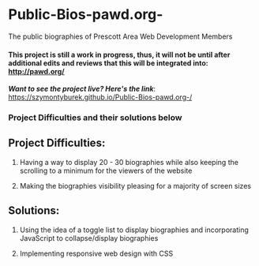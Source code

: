 # Public-Bios-pawd.org-
The public biographies of Prescott Area Web Development Members

#### This project is still a work in progress, thus, it will not be until after additional edits and reviews that this will be integrated into: http://pawd.org/

**_Want to see the project live? Here's the link_**: https://szymontyburek.github.io/Public-Bios-pawd.org-/

### Project Difficulties and their solutions below

## Project Difficulties:

1) Having a way to display 20 - 30 biographies while also keeping the scrolling to a minimum for the viewers of the website

2) Making the biographies visibility pleasing for a majority of screen sizes

## Solutions:

1) Using the idea of a toggle list to display biographies and incorporating JavaScript to collapse/display biographies

2) Implementing responsive web design with CSS
